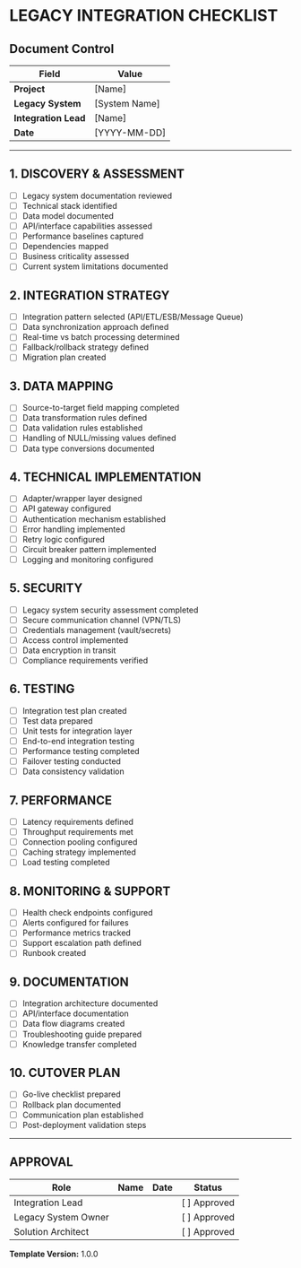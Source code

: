 # LEGACY INTEGRATION CHECKLIST

## Document Control
| Field | Value |
|-------|-------|
| **Project** | [Name] |
| **Legacy System** | [System Name] |
| **Integration Lead** | [Name] |
| **Date** | [YYYY-MM-DD] |

---

## 1. DISCOVERY & ASSESSMENT
- [ ] Legacy system documentation reviewed
- [ ] Technical stack identified
- [ ] Data model documented
- [ ] API/interface capabilities assessed
- [ ] Performance baselines captured
- [ ] Dependencies mapped
- [ ] Business criticality assessed
- [ ] Current system limitations documented

## 2. INTEGRATION STRATEGY
- [ ] Integration pattern selected (API/ETL/ESB/Message Queue)
- [ ] Data synchronization approach defined
- [ ] Real-time vs batch processing determined
- [ ] Fallback/rollback strategy defined
- [ ] Migration plan created

## 3. DATA MAPPING
- [ ] Source-to-target field mapping completed
- [ ] Data transformation rules defined
- [ ] Data validation rules established
- [ ] Handling of NULL/missing values defined
- [ ] Data type conversions documented

## 4. TECHNICAL IMPLEMENTATION
- [ ] Adapter/wrapper layer designed
- [ ] API gateway configured
- [ ] Authentication mechanism established
- [ ] Error handling implemented
- [ ] Retry logic configured
- [ ] Circuit breaker pattern implemented
- [ ] Logging and monitoring configured

## 5. SECURITY
- [ ] Legacy system security assessment completed
- [ ] Secure communication channel (VPN/TLS)
- [ ] Credentials management (vault/secrets)
- [ ] Access control implemented
- [ ] Data encryption in transit
- [ ] Compliance requirements verified

## 6. TESTING
- [ ] Integration test plan created
- [ ] Test data prepared
- [ ] Unit tests for integration layer
- [ ] End-to-end integration testing
- [ ] Performance testing completed
- [ ] Failover testing conducted
- [ ] Data consistency validation

## 7. PERFORMANCE
- [ ] Latency requirements defined
- [ ] Throughput requirements met
- [ ] Connection pooling configured
- [ ] Caching strategy implemented
- [ ] Load testing completed

## 8. MONITORING & SUPPORT
- [ ] Health check endpoints configured
- [ ] Alerts configured for failures
- [ ] Performance metrics tracked
- [ ] Support escalation path defined
- [ ] Runbook created

## 9. DOCUMENTATION
- [ ] Integration architecture documented
- [ ] API/interface documentation
- [ ] Data flow diagrams created
- [ ] Troubleshooting guide prepared
- [ ] Knowledge transfer completed

## 10. CUTOVER PLAN
- [ ] Go-live checklist prepared
- [ ] Rollback plan documented
- [ ] Communication plan established
- [ ] Post-deployment validation steps

---

## APPROVAL
| Role | Name | Date | Status |
|------|------|------|--------|
| Integration Lead | | | [ ] Approved |
| Legacy System Owner | | | [ ] Approved |
| Solution Architect | | | [ ] Approved |

**Template Version:** 1.0.0
